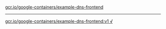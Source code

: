 [gcr.io/google-containers/example-dns-frontend](https://hub.docker.com/r/anjia0532/example-dns-frontend/tags/) 

----
[gcr.io/google-containers/example-dns-frontend:v1 √](https://hub.docker.com/r/anjia0532/google-containers.example-dns-frontend/tags/)

